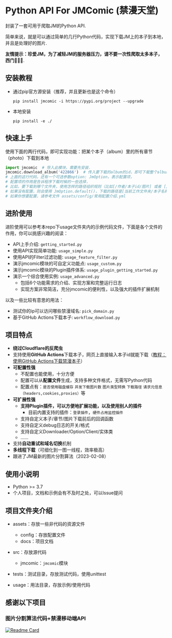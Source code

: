 # Python API For JMComic (禁漫天堂)

封装了一套可用于爬取JM的Python API.

简单来说，就是可以通过简单的几行Python代码，实现下载JM上的本子到本地，并且是处理好的图片.

**友情提示：珍爱JM，为了减轻JM的服务器压力，请不要一次性爬取太多本子，西门🙏🙏🙏**.



## 安装教程

* 通过pip官方源安装（推荐，并且更新也是这个命令）

  ```shell
  pip install jmcomic -i https://pypi.org/project --upgrade
  ```
* 本地安装

  ```shell
  pip install -e ./
  ```



## 快速上手

使用下面的两行代码，即可实现功能：把某个本子（album）里的所有章节（photo）下载到本地

```python
import jmcomic  # 导入此模块，需要先安装.
jmcomic.download_album('422866')  # 传入要下载的album的id，即可下载整个album到本地.
# 上面的这行代码，还有一个可选参数option: JmOption，表示配置项，
# 配置项的作用是告诉程序下载时候的一些选择，
# 比如，要下载到哪个文件夹，使用怎样的路径组织规则（比如[/作者/本子id/图片] 或者 [/作者/本子名称/图片]）.
# 如果没有配置，则会使用 JmOption.default()，下载的路径是[当前工作文件夹/本子名称/图片].
# 如果你想要配置，请参考文件 assets/config/常用配置介绍.yml
```



## 进阶使用

进阶使用可以参考本repo下usage文件夹内的示例代码文件，下面是各个文件的作用，你可以挑感兴趣的阅读：

- API上手介绍: `getting_started.py`
- 使用API实现简单功能: `usage_simple.py`
- 使用API的Filter过滤功能: `usage_feature_filter.py`
- 演示jmcomic模块的可自定义功能点: `usage_custom.py`
- 演示jmcomic模块的Plugin插件体系: `usage_plugin_getting_started.py`
- 演示一个综合使用实例: `usage_advanced.py`
  - 包括6个功能需求的介绍、实现方案和完整运行日志
  - 实现方案非常简洁，充分jmcomic的便利性，以及强大的插件扩展机制


以及一些比较有意思的用法：

- 测试你的ip可以访问哪些禁漫域名: `pick_domain.py`
- 基于GitHub Actions下载本子: `workflow_download.py`



## 项目特点

- **绕过Cloudflare的反爬虫**
- 支持使用**GitHub Actions**下载本子，网页上直接输入本子id就能下载（[教程：使用GitHub Actions下载禁漫本子](./assets/docs/教程：使用GitHub%20Actions下载禁漫本子.md)）
- **可配置性强**
  - 不配置也能使用，十分方便
  - 配置可以从**配置文件**生成，支持多种文件格式，无需写Python代码
  - 配置点有：`是否使用磁盘缓存` `并发下载图片数` `图片类型转换` `下载路径` `请求元信息（headers,cookies,proxies）`等
- **可扩展性强**
  - **支持Plugin插件，可以方便地扩展功能，以及使用别人的插件**
    - 目前内置支持的插件：`登录插件`，`硬件占用监控插件`
  - 支持自定义本子/章节/图片下载前后的回调函数
  - 支持自定义debug日志的开关/格式
  - 支持自定义Downloader/Option/Client/实体类
  - ......
- 支持**自动重试和域名切换**机制
- **多线程下载**（可细化到一图一线程，效率极高）
- 跟进了JM最新的图片分割算法（2023-02-08）



## 使用小说明

* Python >= 3.7
* 个人项目，文档和示例会有不及时之处，可以Issue提问



## 项目文件夹介绍

* assets：存放一些非代码的资源文件

  * config：存放配置文件
  * docs：项目文档
* src：存放源代码

  * jmcomic：`jmcomic`模块
* tests：测试目录，存放测试代码，使用unittest
* usage：用法目录，存放示例/使用代码



## 感谢以下项目

### 图片分割算法代码+禁漫移动端API

[![Readme Card](https://github-readme-stats.vercel.app/api/pin/?username=tonquer&repo=JMComic-qt)](https://github.com/tonquer/JMComic-qt)
